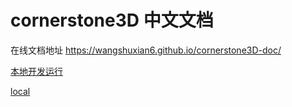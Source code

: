 # cornerstone3D 中文文档

在线文档地址 https://wangshuxian6.github.io/cornerstone3D-doc/

[本地开发运行](./README.zh-cn.md)

[local](./README.en.md)